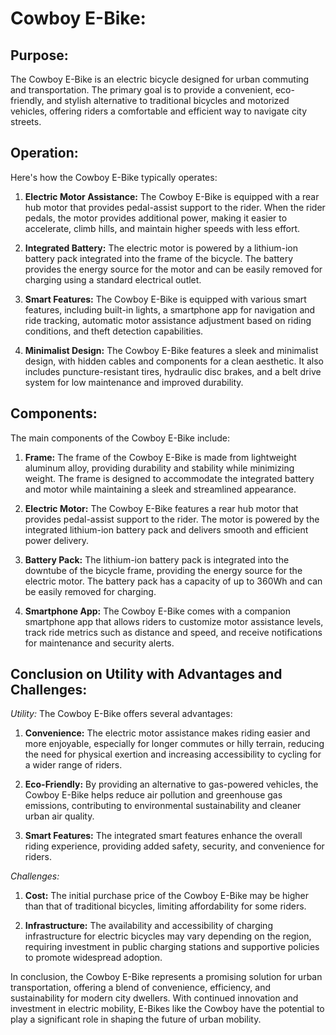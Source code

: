 # Cowboy E-Bike:

## Purpose:

The Cowboy E-Bike is an electric bicycle designed for urban commuting and transportation. The primary goal is to provide a convenient, eco-friendly, and stylish alternative to traditional bicycles and motorized vehicles, offering riders a comfortable and efficient way to navigate city streets.

## Operation:

Here's how the Cowboy E-Bike typically operates:

1. **Electric Motor Assistance:** The Cowboy E-Bike is equipped with a rear hub motor that provides pedal-assist support to the rider. When the rider pedals, the motor provides additional power, making it easier to accelerate, climb hills, and maintain higher speeds with less effort.

2. **Integrated Battery:** The electric motor is powered by a lithium-ion battery pack integrated into the frame of the bicycle. The battery provides the energy source for the motor and can be easily removed for charging using a standard electrical outlet.

3. **Smart Features:** The Cowboy E-Bike is equipped with various smart features, including built-in lights, a smartphone app for navigation and ride tracking, automatic motor assistance adjustment based on riding conditions, and theft detection capabilities.

4. **Minimalist Design:** The Cowboy E-Bike features a sleek and minimalist design, with hidden cables and components for a clean aesthetic. It also includes puncture-resistant tires, hydraulic disc brakes, and a belt drive system for low maintenance and improved durability.

## Components:

The main components of the Cowboy E-Bike include:

1. **Frame:** The frame of the Cowboy E-Bike is made from lightweight aluminum alloy, providing durability and stability while minimizing weight. The frame is designed to accommodate the integrated battery and motor while maintaining a sleek and streamlined appearance.

2. **Electric Motor:** The Cowboy E-Bike features a rear hub motor that provides pedal-assist support to the rider. The motor is powered by the integrated lithium-ion battery pack and delivers smooth and efficient power delivery.

3. **Battery Pack:** The lithium-ion battery pack is integrated into the downtube of the bicycle frame, providing the energy source for the electric motor. The battery pack has a capacity of up to 360Wh and can be easily removed for charging.

4. **Smartphone App:** The Cowboy E-Bike comes with a companion smartphone app that allows riders to customize motor assistance levels, track ride metrics such as distance and speed, and receive notifications for maintenance and security alerts.

## Conclusion on Utility with Advantages and Challenges:

*Utility:* The Cowboy E-Bike offers several advantages:

1. **Convenience:** The electric motor assistance makes riding easier and more enjoyable, especially for longer commutes or hilly terrain, reducing the need for physical exertion and increasing accessibility to cycling for a wider range of riders.

2. **Eco-Friendly:** By providing an alternative to gas-powered vehicles, the Cowboy E-Bike helps reduce air pollution and greenhouse gas emissions, contributing to environmental sustainability and cleaner urban air quality.

3. **Smart Features:** The integrated smart features enhance the overall riding experience, providing added safety, security, and convenience for riders.

*Challenges:*

1. **Cost:** The initial purchase price of the Cowboy E-Bike may be higher than that of traditional bicycles, limiting affordability for some riders.

2. **Infrastructure:** The availability and accessibility of charging infrastructure for electric bicycles may vary depending on the region, requiring investment in public charging stations and supportive policies to promote widespread adoption.

In conclusion, the Cowboy E-Bike represents a promising solution for urban transportation, offering a blend of convenience, efficiency, and sustainability for modern city dwellers. With continued innovation and investment in electric mobility, E-Bikes like the Cowboy have the potential to play a significant role in shaping the future of urban mobility.
